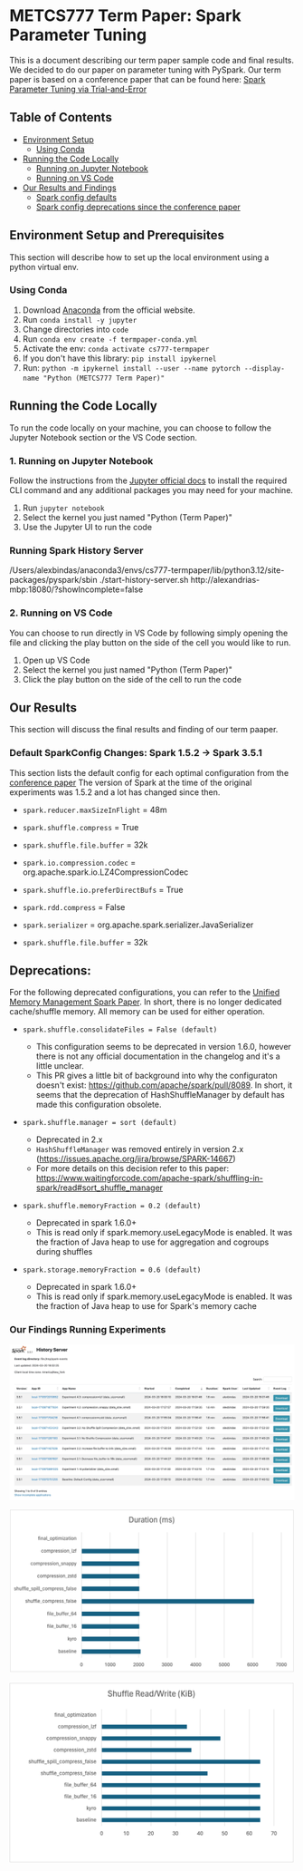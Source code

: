# METCS777 Term Paper: Spark Parameter Tuning

This is a document describing our term paper sample code and final results. We decided to do our paper on parameter tuning with PySpark. Our term paper is based on a conference paper that can be found here: [Spark Parameter Tuning via Trial-and-Error](./supporting_docs/spark_param_tuning_conference_paper.pdf)

## Table of Contents
- [Environment Setup](#environment-setup-and-prerequisites)
    - [Using Conda](#using-conda)
- [Running the Code Locally](#running-the-code-locally)
    - [Running on Jupyter Notebook](#1-running-on-jupyter-notebook)
    - [Running on VS Code](#2-running-on-vs-code)
- [Our Results and Findings](#our-results)
    - [Spark config defaults](#default-sparkconfig-changes-spark-152---spark-351)
    - [Spark config deprecations since the conference paper](#deprecations)


## Environment Setup and Prerequisites
This section will describe how to set up the local environment using a python virtual env.

### Using Conda
1. Download [Anaconda](https://www.anaconda.com/download) from the official website.
1. Run `conda install -y jupyter`
1. Change directories into `code`
1. Run `conda env create -f termpaper-conda.yml`
1. Activate the env: `conda activate cs777-termpaper`
1. If you don't have this library: `pip install ipykernel`
1. Run: `python -m ipykernel install --user --name pytorch --display-name "Python (METCS777 Term Paper)"`

## Running the Code Locally
To run the code locally on your machine, you can choose to follow the Jupyter Notebook section or the VS Code section.

### 1. Running on Jupyter Notebook
Follow the instructions from the [Jupyter official docs](https://docs.jupyter.org/en/latest/running.html)  to install the required CLI command and any additional packages you may need for your machine.

1. Run `jupyter notebook`
1. Select the kernel you just named "Python (Term Paper)"
1. Use the Jupyter UI to run the code

### Running Spark History Server
/Users/alexbindas/anaconda3/envs/cs777-termpaper/lib/python3.12/site-packages/pyspark/sbin ./start-history-server.sh
http://alexandrias-mbp:18080/?showIncomplete=false

### 2. Running on VS Code
You can choose to run directly in VS Code by following simply opening the file and clicking the play button on the side of the cell you would like to run.

1. Open up VS Code
1. Select the kernel you just named "Python (Term Paper)"
1. Click the play button on the side of the cell to run the code

## Our Results
This section will discuss the final results and finding of our term paaper.

### Default SparkConfig Changes: Spark 1.5.2 -> Spark 3.5.1
This section lists the default config for each optimal configuration from the [conference paper](./supporting_docs/spark_param_tuning_conference_paper.pdf) The version of Spark at the time of the original experiments was 1.5.2 and a lot has changed since then.

- `spark.reducer.maxSizeInFlight` = 48m

- `spark.shuffle.compress` = True

- `spark.shuffle.file.buffer` = 32k

- `spark.io.compression.codec` = org.apache.spark.io.LZ4CompressionCodec

- `spark.shuffle.io.preferDirectBufs` = True

- `spark.rdd.compress` = False

- `spark.serializer` = org.apache.spark.serializer.JavaSerializer

- `spark.shuffle.file.buffer` = 32k

## Deprecations:
For the following deprecated configurations, you can refer to the [Unified Memory Management Spark Paper](./supporting_docs/unified-memory-management-spark-10000.pdf). In short, there is no longer dedicated cache/shuffle memory. All memory can be used for either operation.

- `spark.shuffle.consolidateFiles = False (default)`
    - This configuration seems to be deprecated in version 1.6.0, however there is not any official documentation in the changelog and it's a little unclear.
    - This PR gives a little bit of background into why the configuraton doesn't exist: https://github.com/apache/spark/pull/8089. In short, it seems that the deprecation of HashShuffleManager by default has made this configuration obsolete.

- `spark.shuffle.manager = sort (default)`
    - Deprecated in 2.x
    - `HashShuffleManager` was removed entirely in version 2.x (https://issues.apache.org/jira/browse/SPARK-14667)
    - For more details on this decision refer to this paper: https://www.waitingforcode.com/apache-spark/shuffling-in-spark/read#sort_shuffle_manager

- `spark.shuffle.memoryFraction = 0.2 (default)`
    - Deprecated in spark 1.6.0+
    - This is read only if spark.memory.useLegacyMode is enabled. It was the fraction of Java heap to use for aggregation and cogroups during shuffles

- `spark.storage.memoryFraction = 0.6 (default)`
    - Deprecated in spark 1.6.0+
    - This is read only if spark.memory.useLegacyMode is enabled. It was the fraction of Java heap to use for Spark's memory cache


### Our Findings Running Experiments
![results_duration](./results/history_server.jpg)

![results_duration](./results/results_duration.png)

![results_shuffle_read_write](./results/results_shuffle_read_write.png)
